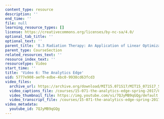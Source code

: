 ```yaml
---
content_type: resource
description: ''
end_time: ''
file: null
learning_resource_types: []
license: https://creativecommons.org/licenses/by-nc-sa/4.0/
optional_tab_title: ''
optional_text: ''
parent_title: '8.3 Radiation Therapy: An Application of Linear Optimization '
parent_type: CourseSection
related_resources_text: ''
resource_index_text: ''
resourcetype: Video
start_time: ''
title: 'Video 6: The Analytics Edge'
uid: 5777e908-aef0-edbe-4bc0-9938cd63fcd3
video_files:
  archive_url: https://archive.org/download/MIT15.071S17/MIT15_071S17_Session_8.3.11_300k.mp4
  video_captions_file: /courses/15-071-the-analytics-edge-spring-2017/8345656d186f5f7798e494c566dfdf02_7QJyMB9qGQg.vtt
  video_thumbnail_file: https://img.youtube.com/vi/7QJyMB9qGQg/default.jpg
  video_transcript_file: /courses/15-071-the-analytics-edge-spring-2017/958731632be0e0c01af42122c918ea08_7QJyMB9qGQg.pdf
video_metadata:
  youtube_id: 7QJyMB9qGQg
---
```

